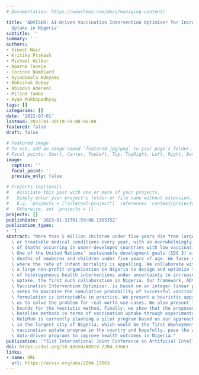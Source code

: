 ```yaml
---
# Documentation: https://wowchemy.com/docs/managing-content/

title: 'ADVISER: AI-Driven Vaccination Intervention Optimiser for Increasing Vaccine
  Uptake in Nigeria'
subtitle: ''
summary: ''
authors:
- Vineet Nair
- Kritika Prakash
- Michael Wilbur
- Aparna Taneja
- Corinne Namblard
- Oyindamola Adeyemo
- Abhishek Dubey
- Abiodun Adereni
- Milind Tambe
- Ayan Mukhopadhyay
tags: []
categories: []
date: '2022-07-01'
lastmod: 2023-01-30T19:59:08-06:00
featured: false
draft: false

# Featured image
# To use, add an image named `featured.jpg/png` to your page's folder.
# Focal points: Smart, Center, TopLeft, Top, TopRight, Left, Right, BottomLeft, Bottom, BottomRight.
image:
  caption: ''
  focal_point: ''
  preview_only: false

# Projects (optional).
#   Associate this post with one or more of your projects.
#   Simply enter your project's folder or file name without extension.
#   E.g. `projects = ["internal-project"]` references `content/project/deep-learning/index.md`.
#   Otherwise, set `projects = []`.
projects: []
publishDate: '2023-01-31T01:59:08.136535Z'
publication_types:
- '1'
abstract: "More than 5 million children under five years die from largely preventable\
  \ or treatable medical conditions every year, with an overwhelmingly large proportion\
  \ of deaths occurring in under-developed countries with low vaccination uptake.\
  \ One of the United Nations' sustainable development goals (SDG 3) aims to end preventable\
  \ deaths of newborns and children under five years of age. We focus on Nigeria,\
  \ where the rate of infant mortality is appalling. We collaborate with HelpMum,\
  \ a large non-profit organization in Nigeria to design and optimize the allocation\
  \ of heterogeneous health interventions under uncertainty to increase vaccination\
  \ uptake, the first such collaboration in Nigeria. Our framework, ADVISER: AI-Driven\
  \ Vaccination Intervention Optimiser, is based on an integer linear program that\
  \ seeks to maximize the cumulative probability of successful vaccination. Our optimization\
  \ formulation is intractable in practice. We present a heuristic approach that enables\
  \ us to solve the problem for real-world use-cases. We also present theoretical\
  \ bounds for the heuristic method. Finally, we show that the proposed approach outperforms\
  \ baseline methods in terms of vaccination uptake through experimental evaluation.\
  \ HelpMum is currently planning a pilot program based on our approach to be deployed\
  \ in the largest city of Nigeria, which would be the first deployment of an AIdriven\
  \ vaccination uptake program in the country and hopefully, pave the way for other\
  \ data-driven programs to improve health outcomes in Nigeria."
publication: '*31st International Joint Conference on Artificial Intelligence (IJCAI)*'
doi: https://doi.org/10.48550/ARXIV.2204.13663
links:
- name: URL
  url: https://arxiv.org/abs/2204.13663
---
```

